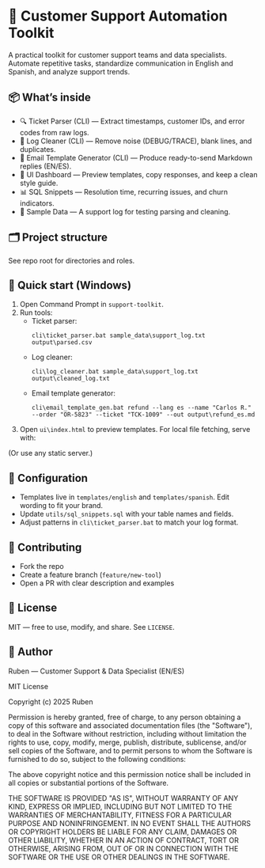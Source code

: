 # 🧰 Customer Support Automation Toolkit

A practical toolkit for customer support teams and data specialists.  
Automate repetitive tasks, standardize communication in English and Spanish, and analyze support trends.

## 📦 What’s inside
- 🔍 Ticket Parser (CLI) — Extract timestamps, customer IDs, and error codes from raw logs.
- 🧹 Log Cleaner (CLI) — Remove noise (DEBUG/TRACE), blank lines, and duplicates.
- 📝 Email Template Generator (CLI) — Produce ready-to-send Markdown replies (EN/ES).
- 🎨 UI Dashboard — Preview templates, copy responses, and keep a clean style guide.
- 📊 SQL Snippets — Resolution time, recurring issues, and churn indicators.
- 🧪 Sample Data — A support log for testing parsing and cleaning.

## 🗂 Project structure
See repo root for directories and roles.

## 🚀 Quick start (Windows)
1. Open Command Prompt in `support-toolkit`.
2. Run tools:
   - Ticket parser:
     ```
     cli\ticket_parser.bat sample_data\support_log.txt output\parsed.csv
     ```
   - Log cleaner:
     ```
     cli\log_cleaner.bat sample_data\support_log.txt output\cleaned_log.txt
     ```
   - Email template generator:
     ```
     cli\email_template_gen.bat refund --lang es --name "Carlos R." --order "OR-5823" --ticket "TCK-1009" --out output\refund_es.md
     ```
3. Open `ui\index.html` to preview templates. For local file fetching, serve with:

(Or use any static server.)

## 🔧 Configuration
- Templates live in `templates/english` and `templates/spanish`. Edit wording to fit your brand.
- Update `utils/sql_snippets.sql` with your table names and fields.
- Adjust patterns in `cli\ticket_parser.bat` to match your log format.

## 🤝 Contributing
- Fork the repo
- Create a feature branch (`feature/new-tool`)
- Open a PR with clear description and examples

## 📜 License
MIT — free to use, modify, and share. See `LICENSE`.

## 👤 Author
Ruben — Customer Support & Data Specialist (EN/ES)

MIT License

Copyright (c) 2025 Ruben

Permission is hereby granted, free of charge, to any person obtaining a copy
of this software and associated documentation files (the "Software"), to deal
in the Software without restriction, including without limitation the rights
to use, copy, modify, merge, publish, distribute, sublicense, and/or sell
copies of the Software, and to permit persons to whom the Software is
furnished to do so, subject to the following conditions:

The above copyright notice and this permission notice shall be included in
all copies or substantial portions of the Software.

THE SOFTWARE IS PROVIDED "AS IS", WITHOUT WARRANTY OF ANY KIND, EXPRESS OR
IMPLIED, INCLUDING BUT NOT LIMITED TO THE WARRANTIES OF MERCHANTABILITY,
FITNESS FOR A PARTICULAR PURPOSE AND NONINFRINGEMENT. IN NO EVENT SHALL THE
AUTHORS OR COPYRIGHT HOLDERS BE LIABLE FOR ANY CLAIM, DAMAGES OR OTHER
LIABILITY, WHETHER IN AN ACTION OF CONTRACT, TORT OR OTHERWISE, ARISING FROM,
OUT OF OR IN CONNECTION WITH THE SOFTWARE OR THE USE OR OTHER DEALINGS IN
THE SOFTWARE.